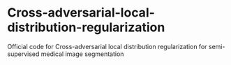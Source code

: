 # Cross-adversarial-local-distribution-regularization
Official code for Cross-adversarial local distribution regularization for semi-supervised medical image segmentation
